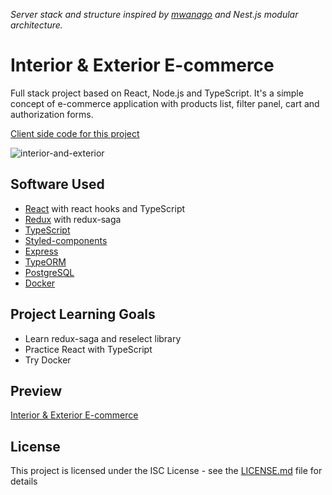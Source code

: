 *Server stack and structure inspired by [mwanago](https://github.com/mwanago/express-typescript) and Nest.js modular architecture.*

# Interior & Exterior E-commerce

Full stack project based on React, Node.js and TypeScript. It's a simple concept of e-commerce application with products list, filter panel, cart and authorization forms.

[Client side code for this project](https://github.com/bartstc/interior-and-exterior-e-commerce-client)  

![interior-and-exterior](https://user-images.githubusercontent.com/42715741/64881061-16d57780-d65a-11e9-8b62-891410ea1037.png)

## Software Used

* [React](https://reactjs.org/) with react hooks and TypeScript
* [Redux](https://redux.js.org/) with redux-saga
* [TypeScript](https://www.typescriptlang.org/)
* [Styled-components](https://www.styled-components.com/)
* [Express](https://expressjs.com/)
* [TypeORM](https://typeorm.io/#/)
* [PostgreSQL](https://www.postgresql.org/)
* [Docker](https://www.docker.com/)

## Project Learning Goals

* Learn redux-saga and reselect library
* Practice React with TypeScript
* Try Docker

## Preview

[Interior & Exterior E-commerce](https://boiling-hollows-06078.herokuapp.com/)

## License

This project is licensed under the ISC License - see the [LICENSE.md](LICENSE.md) file for details
